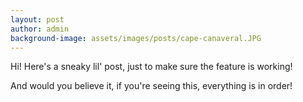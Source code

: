 ```yaml
---
layout: post
author: admin
background-image: assets/images/posts/cape-canaveral.JPG
---
```

Hi! Here's a sneaky lil' post, just to make sure the feature is working!

And would you believe it, if you're seeing this, everything is in order!